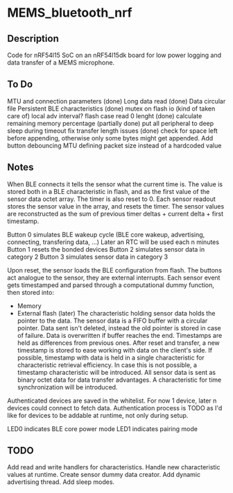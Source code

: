 # MEMS_bluetooth_nrf

## Description

Code for nRF54l15 SoC on an nRF54l15dk board for low power logging and data transfer of a MEMS microphone.

## To Do
MTU and connection parameters (done)
Long data read (done)
Data circular file
Persistent BLE characteristics (done)
mutex on flash io (kind of taken care of)
local adv interval?
flash case read 0 lenght (done)
calculate remaining memory percentage (partially done)
put all peripheral to deep sleep during timeout
fix transfer length issues (done)
check for space left before appending, otherwise only some bytes might get appended.
Add button debouncing
MTU defining packet size instead of a hardcoded value

## Notes

When BLE connects it tells the sensor what the current time is. The value is stored both in a BLE characteristic in flash, and as the first value of the sensor data octet array. The timer is also reset to 0. Each sensor readout stores the sensor value in the array, and resets the timer. The sensor values are reconstructed as the sum of previous timer deltas + current delta + first timestamp.


Button 0 simulates BLE wakeup cycle (BLE core wakeup, advertising, connecting, transfering data, ...) Later an RTC will be used each n minutes
Button 1 resets the bonded devices
Button 2 simulates sensor data in category 2
Button 3 simulates sensor data in category 3

Upon reset, the sensor loads the BLE configuration from flash.
The buttons act analogue to the sensor, they are external interrupts.
Each sensor event gets timestamped and parsed through a computational dummy function, then stored into:
* Memory
* External flash (later)
The characteristic holding sensor data holds the pointer to the data.
The sensor data is a FIFO buffer with a circular pointer. Data sent isn't deleted, instead the old pointer is stored in case of failure.
Data is overwritten if buffer reaches the end.
Timestamps are held as differences from previous ones. After reset and transfer, a new timestamp is stored to ease working with data on the client's side.
If possible, timestamp with data is held in a single characteristic for characteristic retrieval efficiency. In case this is not possible, a timestamp characteristic will be introduced.
All sensor data is sent as binary octet data for data transfer advantages.
A characteristic for time synchronization will be introduced.

Authenticated devices are saved in the whitelist. For now 1 device, later n devices could connect to fetch data. Authentication process is TODO as I'd like for devices to be addable at runtime, not only during setup.


LED0 indicates BLE core power mode
LED1 indicates pairing mode


## TODO
Add read and write handlers for characteristics.
Handle new characteristic values at runtime.
Create sensor dummy data creator.
Add dynamic advertising thread.
Add sleep modes.



